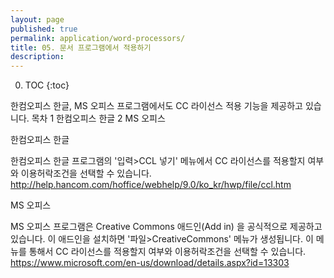 ```yaml
---
layout: page
published: true
permalink: application/word-processors/
title: 05. 문서 프로그램에서 적용하기
description: 
---
```


0. TOC
{:toc}

한컴오피스 한글, MS 오피스 프로그램에서도 CC 라이선스 적용 기능을 제공하고 있습니다.
목차
1 한컴오피스 한글
2 MS 오피스


한컴오피스 한글

한컴오피스 한글 프로그램의 '입력>CCL 넣기' 메뉴에서 CC 라이선스를 적용할지 여부와 이용허락조건을 선택할 수 있습니다. 
http://help.hancom.com/hoffice/webhelp/9.0/ko_kr/hwp/file/ccl.htm

MS 오피스

MS 오피스 프로그램은 Creative Commons 애드인(Add in) 을 공식적으로 제공하고 있습니다. 이 애드인을 설치하면 '파일>CreativeCommons' 메뉴가 생성됩니다. 이 메뉴를 통해서 CC 라이선스를 적용할지 여부와 이용허락조건을 선택할 수 있습니다.
https://www.microsoft.com/en-us/download/details.aspx?id=13303

